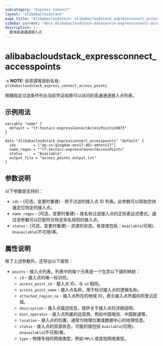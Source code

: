 ```yaml
---
subcategory: "Express Connect"
layout: "alibabacloudstack"
page_title: "Alibabacloudstack: alibabacloudstack_expressconnect_accesspoints"
sidebar_current: "docs-Alibabacloudstack-datasource-expressconnect-accesspoints"
description: |- 
  查询高速通道接入点
---
```


# alibabacloudstack_expressconnect_accesspoints
-> **NOTE:** 该资源等效别名有: `alibabacloudstack_express_connect_access_points`

根据指定过滤条件列出当前凭证权限可以访问的高速通道接入点列表。

## 示例用法

```hcl
variable "name" {
  default = "tf-testacc-expressConnectAccessPoints19873"
}

data "alibabacloudstack_expressconnect_accesspoints" "default" {
  ids        = ["ap-cn-qingdao-env17-d01-amtest17"]
  name_regex = "^tf-testacc-expressConnectAccessPoints"
  status     = "Available"
  output_file = "access_points_output.txt"
}
```

## 参数说明

以下参数是支持的：
  * `ids` - (可选，变更时重建) - 用于过滤的接入点 ID 列表。此参数可以帮助您快速定位特定的接入点。
  * `name_regex` - (可选，变更时重建) - 按名称过滤接入点的正则表达式模式。通过该参数可以匹配符合特定命名规则的接入点。
  * `status` - (可选，变更时重建) - 资源的状态。有效值包括：`Available`(可用)、`Unavailable`(不可用)等。

## 属性说明

除了上述参数外，还导出以下属性：
  * `points` - 接入点列表。列表中的每个元素是一个包含以下键的映射：
    * `id` - 接入点的唯一标识符。
    * `access_point_id` - 接入点 ID，与 `id` 相同。
    * `access_point_name` - 接入点名称，用于标识接入点的逻辑名称。
    * `attached_region_no` - 接入点所在的地域 ID，表示接入点所属的阿里云区域。
    * `description` - 接入点描述信息，提供关于接入点的详细说明。
    * `host_operator` - 接入点所属的运营商，例如中国电信、中国联通等。
    * `location` - 接入点的位置，通常为物理位置或数据中心的地理信息。
    * `status` - 接入点的资源状态，可能的值包括 `Available`(可用)、`Unavailable`(不可用)等。
    * `type` - 物理专线的网络类型，例如 `MPLS` 或其他网络类型。